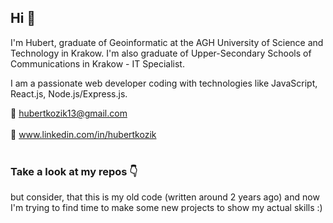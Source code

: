 ## Hi :wave:
I'm Hubert, graduate of Geoinformatic at the AGH University of Science and Technology in Krakow. I'm also graduate of Upper-Secondary Schools of Communications in Krakow - IT Specialist. 

I am a passionate web developer coding with technologies like JavaScript, React.js, Node.js/Express.js.

<!-- I'm currently looking for my first job, so if you are looking for someone to work, feel free to contact me :blush: -->

:email:   hubertkozik13@gmail.com <br/><br/>
:briefcase:   www.linkedin.com/in/hubertkozik <br/><br/>
<!--:page_with_curl:    [My CV](https://drive.google.com/file/d/1uOvMieDhqCMogCvAhEMazly2oMmTscSr/view?usp=sharing)<br/><br/>-->

### Take a look at my repos :point_down:
but consider, that this is my old code (written around 2 years ago) and now I'm trying to find time to make some new projects to show my actual skills :)

<!--
**hubertkozik/hubertkozik** is a ✨ _special_ ✨ repository because its `README.md` (this file) appears on your GitHub profile.

Here are some ideas to get you started:

- 🔭 I’m currently working on ...
- 🌱 I’m currently learning ...
- 👯 I’m looking to collaborate on ...
- 🤔 I’m looking for help with ...
- 💬 Ask me about ...
- 📫 How to reach me: ...
- 😄 Pronouns: ...
- ⚡ Fun fact: ...
-->
